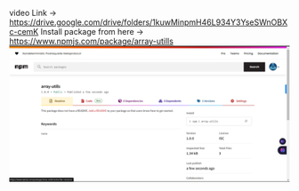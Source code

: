 video Link -> https://drive.google.com/drive/folders/1kuwMinpmH46L934Y3YseSWnOBXc-cemK
Install package from here -> https://www.npmjs.com/package/array-utills
![alt text](image.png)